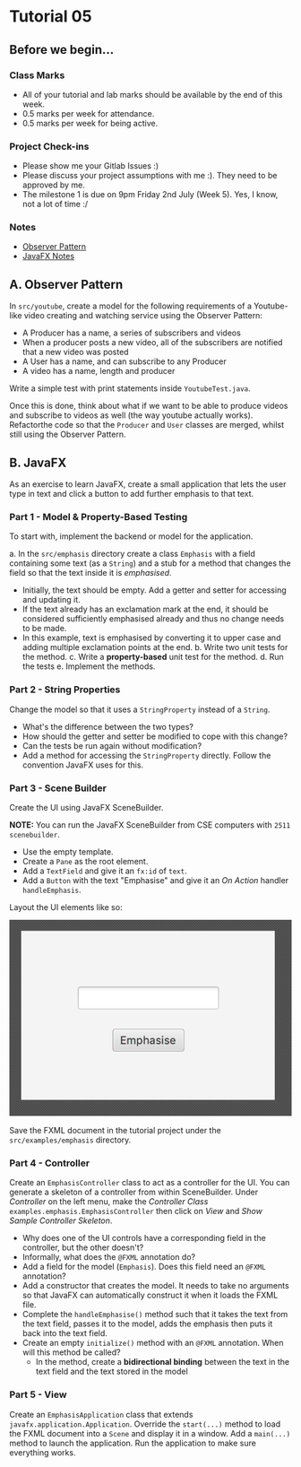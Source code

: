 # Tutorial 05

## Before we begin...

### Class Marks

- All of your tutorial and lab marks should be available by the end of this week.
- 0.5 marks per week for attendance.
- 0.5 marks per week for being active.

### Project Check-ins

- Please show me your Gitlab Issues :)
- Please discuss your project assumptions with me :). They need to be approved by me.
- The milestone 1 is due on 9pm Friday 2nd July (Week 5). Yes, I know, not a lot of time :/


### Notes

- [Observer Pattern](https://refactoring.guru/design-patterns/observer)
- [JavaFX Notes](http://tutorials.jenkov.com/javafx/overview.html)

## A. Observer Pattern

In `src/youtube`, create a model for the following requirements of a Youtube-like video creating and watching service using the Observer Pattern:
* A Producer has a name, a series of subscribers and videos
* When a producer posts a new video, all of the subscribers are notified that a new video was posted
* A User has a name, and can subscribe to any Producer
* A video has a name, length and producer

Write a simple test with print statements inside `YoutubeTest.java`.

Once this is done, think about what if we want to be able to produce videos and subscribe to videos as well (the way youtube actually works). Refactorthe code so that the `Producer` and `User` classes are merged, whilst still using the Observer Pattern.


## B. JavaFX

As an exercise to learn JavaFX, create a small application that lets the user type in text and click a button to add further emphasis to that text.

### Part 1 - Model & Property-Based Testing

To start with, implement the backend or model for the application.

a. In the `src/emphasis` directory create a class `Emphasis` with a field containing some text (as a `String`) and a stub for a method that changes the field so that the text inside it is *emphasised*.
* Initially, the text should be empty. Add a getter and setter for accessing and updating it.
* If the text already has an exclamation mark at the end, it should be considered sufficiently emphasised already and thus no change needs to be made.
* In this example, text is emphasised by converting it to upper case and adding multiple exclamation points at the end.
b. Write two unit tests for the method.
c. Write a **property-based** unit test for the method.
d. Run the tests
e. Implement the methods.

### Part 2 - String Properties

Change the model so that it uses a `StringProperty` instead of a `String`.

* What's the difference between the two types?
* How should the getter and setter be modified to cope with this change?
* Can the tests be run again without modification?
* Add a method for accessing the `StringProperty` directly. Follow the convention JavaFX uses for this.

### Part 3 - Scene Builder

Create the UI using JavaFX SceneBuilder.

**NOTE:** You can run the JavaFX SceneBuilder from CSE computers with `2511 scenebuilder`.

* Use the empty template.
* Create a `Pane` as the root element.
* Add a `TextField` and give it an `fx:id` of `text`.
* Add a `Button` with the text "Emphasise" and give it an *On Action* handler `handleEmphasis`.

Layout the UI elements like so:

![sample screenshot](screenshot.png)

Save the FXML document in the tutorial project under the `src/examples/emphasis` directory.

### Part 4 - Controller

Create an `EmphasisController` class to act as a controller for the UI. You can generate a skeleton of a controller from within SceneBuilder. Under *Controller* on the left menu, make the *Controller Class* `examples.emphasis.EmphasisController` then click on *View* and *Show Sample Controller Skeleton*.

* Why does one of the UI controls have a corresponding field in the controller, but the other doesn't?
* Informally, what does the `@FXML` annotation do?
* Add a field for the model (`Emphasis`). Does this field need an `@FXML` annotation?
* Add a constructor that creates the model. It needs to take no arguments so that JavaFX can automatically construct it when it loads the FXML file.
* Complete the `handleEmphasise()` method such that it takes the text from the text field, passes it to the model, adds the emphasis then puts it back into the text field.
* Create an empty `initialize()` method with an `@FXML` annotation. When will this method be called?
    * In the method, create a **bidirectional binding** between the text in the text field and the text stored in the model

### Part 5 - View

Create an `EmphasisApplication` class that extends `javafx.application.Application`. Override the `start(...)` method to load the FXML document into a `Scene` and display it in a window. Add a `main(...)` method to launch the application. Run the application to make sure everything works.
